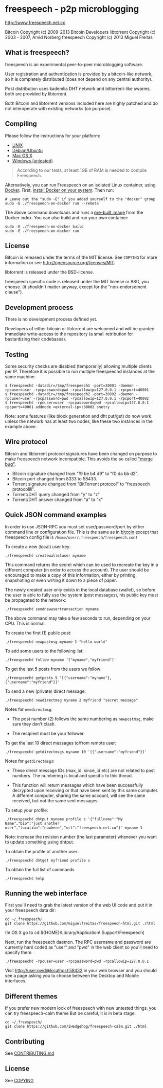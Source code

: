 # freespeech - p2p microblogging

<http://www.freespeech.net.co>

Bitcoin Copyright (c) 2009-2013 Bitcoin Developers
libtorrent Copyright (c) 2003 - 2007, Arvid Norberg
freespeech Copyright (c) 2013 Miguel Freitas

## What is freespeech?

freespeech is an experimental peer-to-peer microblogging software.

User registration and authentication is provided by a bitcoin-like network, so
it is completely distributed (does not depend on any central authority).

Post distribution uses kademlia DHT network and bittorrent-like swarms, both
are provided by libtorrent.

Both Bitcoin and libtorrent versions included here are highly patched and do
not interoperate with existing networks (on purpose).

## Compiling

Please follow the instructions for your platform:

- [UNIX](https://github.com/miguelfreitas/freespeech-core/blob/master/doc/build-unix.md)
- [Debian/Ubuntu](https://github.com/miguelfreitas/freespeech-core/blob/master/doc/building-on-ubuntu-debian.md)
- [Mac OS X](https://github.com/miguelfreitas/freespeech-core/blob/master/doc/build-osx.md)
- [Windows (untested)](https://github.com/miguelfreitas/freespeech-core/wiki/Compiling-for-Windows)

> According to our tests, at least 1GB of RAM is needed to compile Freespeech.

Alternatively, you can run Freespeech on an isolated Linux container, using [Docker](http://docker.io/). First, [install Docker on your system](https://docs.docker.com/installation/#installation). Then run:

    # Leave out the "sudo -E" if you added yourself to the "docker" group
    sudo -E ./freespeech-on-docker run --remote

The above command downloads and runs a [pre-built image](https://registry.hub.docker.com/u/miguelfreitas/freespeech) from the Docker index. You can also build and run your own container:

    sudo -E ./freespeech-on-docker build
    sudo -E ./freespeech-on-docker run

## License

Bitcoin is released under the terms of the MIT license. See `COPYING` for more
information or see http://opensource.org/licenses/MIT.

libtorrent is released under the BSD-license.

freespeech specific code is released under the MIT license or BSD, you choose.
(it shouldn't matter anyway, except for the "non-endorsement clause").

## Development process

There is no development process defined yet.

Developers of either bitcoin or libtorrent are welcomed and will be granted
immediate write-access to the repository (a small retribution for
bastardizing their codebases).

## Testing

Some security checks are disabled (temporarily) allowing multiple clients per IP.
Therefore it is possible to run multiple freespeechd instances at the same machine:

    $ freespeechd -datadir=/tmp/freespeech1 -port=30001 -daemon -rpcuser=user -rpcpassword=pwd -rpcallowip=127.0.0.1 -rpcport=40001
    $ freespeechd -datadir=/tmp/freespeech2 -port=30002 -daemon -rpcuser=user -rpcpassword=pwd -rpcallowip=127.0.0.1 -rpcport=40002
    $ freespeechd -rpcuser=user -rpcpassword=pwd -rpcallowip=127.0.0.1 -rpcport=40001 addnode <external-ip>:30002 onetry

Note: some features (like block generation and dht put/get) do now work unless
the network has at least two nodes, like these two instances in the example above.

## Wire protocol

Bitcoin and libtorrent protocol signatures have been changed on purpose to
make freespeech network incompatible. This avoids the so called
["merge bug"](http://blog.notdot.net/2008/6/Nearly-all-DHT-implementations-vulnerable-to-merge-bug).

- Bitcoin signature changed from "f9 be b4 d9" to "f0 da bb d2".
- Bitcoin port changed from 8333 to 58433.
- Torrent signature changed from "BitTorrent protocol" to "freespeech protocollll".
- Torrent/DHT query changed from "y" to "z"
- Torrent/DHT answer changed from "a" to "x"

## Quick JSON command examples

In order to use JSON-RPC you must set user/password/port by either command
line or configuration file. This is the same as in [bitcoin](https://en.bitcoin.it/wiki/Running_Bitcoin)
except that freespeech config file is `/home/user/.freespeech/freespeech.conf`

To create a new (local) user key:

    ./freespeechd createwalletuser myname

This command returns the secret which can be used to recreate the key in a
different computer (in order to access the account). The user should be
encouraged to make a copy of this information, either by printing, snapshoting
or even writing it down to a piece of paper.

The newly created user only exists in the local database (wallet), so
before the user is able to fully use the system (post messages), his public
key must be propagated to the network:

    ./freespeechd sendnewusertransaction myname

The above command may take a few seconds to run, depending on your CPU. This
is normal.

To create the first (1) public post:

    ./freespeechd newpostmsg myname 1 "hello world"

To add some users to the following list:

    ./freespeechd follow myname '["myname","myfriend"]'

To get the last 5 posts from the users we follow:

    ./freespeechd getposts 5 '[{"username":"myname"},{"username":"myfriend"}]'

To send a new (private) direct message:

    ./freespeechd newdirectmsg myname 2 myfriend "secret message"

Notes for `newdirectmsg`:

- The post number (2) follows the same numbering as `newpostmsg`, make
sure they don't clash.

- The recipient must be your follower.

To get the last 10 direct messages to/from remote user:

    ./freespeechd getdirectmsgs myname 10 '[{"username":"myfriend"}]'

Notes for `getdirectmsgs`:

- These direct message IDs (max_id, since_id etc) are not related to post
numbers. The numbering is local and specific to this thread.

- This function will return messages which have been successfully decrypted
upon receiving or that have been sent by this same computer. A different
computer, sharing the same account, will see the same received, but not the
same sent messages.

To setup your profile:

    ./freespeechd dhtput myname profile s '{"fullname":"My Name","bio":"just another user","location":"nowhere","url":"freespeech.net.co"}' myname 1

Note: increase the revision number (the last parameter) whenever you want to
update something using dhtput.

To obtain the profile of another user:

    ./freespeechd dhtget myfriend profile s

To obtain the full list of commands

    ./freespeechd help


## Running the web interface

First you'll need to grab the latest version of the web UI code and put it
in your freespeech data dir:

    cd ~/.freespeech/
    git clone https://github.com/miguelfreitas/freespeech-html.git ./html

(In OS X go to cd  ${HOME}/Library/Application\ Support/Freespeech)

Next, run the freespeech daemon. The RPC username and password are currently
hard coded as "user" and "pwd" in the web client so you'll need to specify
them:

    ./freespeechd -rpcuser=user -rpcpassword=pwd -rpcallowip=127.0.0.1

Visit [http://user:pwd@localhost:58432](http://user:pwd@localhost:58432)
in your web browser and you should see a page asking you to choose between the
Desktop and Mobile interfaces.

## Different themes

If you prefer new modern look of freespeech with new untested things, you can try freespeech-calm theme
But be careful, it is in beta stage.

    cd ~/.freespeech/
    git clone https://github.com/iHedgehog/freespeech-calm.git ./html

## Contributing

See [CONTRIBUTING.md](CONTRIBUTING.md)

## License

See [COPYING](COPYING)

